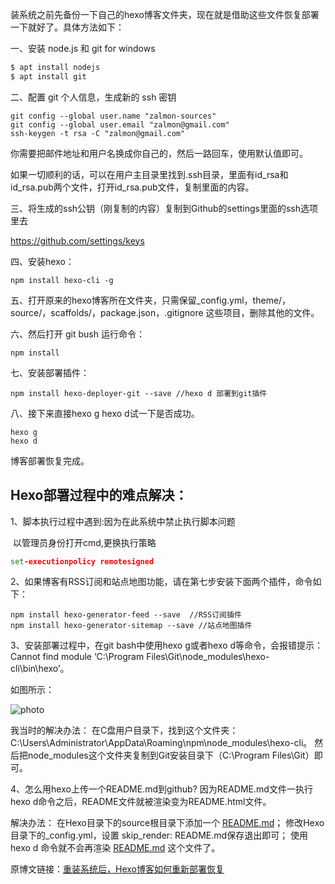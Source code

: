 装系统之前先备份一下自己的hexo博客文件夹，现在就是借助这些文件恢复部署一下就好了。具体方法如下：

一、安装 node.js 和 git for windows

~~~zsh
$ apt install nodejs
$ apt install git
~~~

二、配置 git 个人信息，生成新的 ssh 密钥

<!-- more -->

```
git config --global user.name "zalmon-sources"
git config --global user.email "zalmon@gmail.com"
ssh-keygen -t rsa -C "zalmon@gmail.com"
```

你需要把邮件地址和用户名换成你自己的，然后一路回车，使用默认值即可。

如果一切顺利的话，可以在用户主目录里找到.ssh目录，里面有id_rsa和id_rsa.pub两个文件，打开id_rsa.pub文件，复制里面的内容。

三、将生成的ssh公钥（刚复制的内容）复制到Github的settings里面的ssh选项里去

https://github.com/settings/keys

四、安装hexo：

```
npm install hexo-cli -g
```

五、打开原来的hexo博客所在文件夹，只需保留_config.yml，theme/，source/，scaffolds/，package.json，.gitignore 这些项目，删除其他的文件。

六、然后打开 git bush 运行命令：

```
npm install
```

七、安装部署插件：

```
npm install hexo-deployer-git --save //hexo d 部署到git插件
```

八、接下来直接hexo g hexo d试一下是否成功。

```
hexo g
hexo d
```

博客部署恢复完成。

## Hexo部署过程中的难点解决：

1、脚本执行过程中遇到:因为在此系统中禁止执行脚本问题

​	以管理员身份打开cmd,更换执行策略

~~~cmd
set-executionpolicy remotesigned
~~~



2、如果博客有RSS订阅和站点地图功能，请在第七步安装下面两个插件，命令如下：

```
npm install hexo-generator-feed --save  //RSS订阅插件
npm install hexo-generator-sitemap --save //站点地图插件
```

3、安装部署过程中，在git bash中使用hexo g或者hexo d等命令，会报错提示： Cannot find module ‘C:\Program Files\Git\node_modules\hexo-cli\bin\hexo’。

如图所示：

![photo](https://i.loli.net/2019/05/09/5cd447d94e80a.jpg)

我当时的解决办法：
在C盘用户目录下，找到这个文件夹：C:\Users\Administrator\AppData\Roaming\npm\node_modules\hexo-cli。
然后把node_modules这个文件夹复制到Git安装目录下（C:\Program Files\Git）即可。

4、怎么用hexo上传一个README.md到github?
因为README.md文件一执行hexo d命令之后，README文件就被渲染变为README.html文件。

解决办法：
在Hexo目录下的source根目录下添加一个 [README.md](http://readme.md/)；
修改Hexo目录下的_config.yml，设置 skip_render: README.md保存退出即可；
使用hexo d 命令就不会再渲染 [README.md](http://readme.md/) 这个文件了。

原博文链接：[重装系统后，Hexo博客如何重新部署恢复](https://helloqingfeng.github.io/2017/02/25/hexo-rebuilding/)